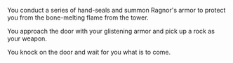 You conduct a series of hand-seals and summon Ragnor's armor to protect you from the bone-melting flame from the tower.

You approach the door with your glistening armor and pick up a rock as your weapon. 

You knock on the door and wait for you what is to come.
